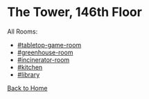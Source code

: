 # The Tower, 146th Floor

All Rooms:
* [#tabletop-game-room](https://sonic4999.github.io/PD-Season-1-Archive/146thFloor/Danganronpa_%20Prospective%20Despair%20-%20The%20Tower%2C%20146th%20Floor%20(KG)%20-%20tabletop-game-room%20%5B800752152846532659%5D.html)
* [#greenhouse-room](https://sonic4999.github.io/PD-Season-1-Archive/146thFloor/Danganronpa_%20Prospective%20Despair%20-%20The%20Tower%2C%20146th%20Floor%20(KG)%20-%20greenhouse-room%20%5B800754961171611719%5D.html)
* [#incinerator-room](https://sonic4999.github.io/PD-Season-1-Archive/146thFloor/Danganronpa_%20Prospective%20Despair%20-%20The%20Tower%2C%20146th%20Floor%20(KG)%20-%20incinerator-room%20%5B800753470276894772%5D.html)
* [#kitchen](https://sonic4999.github.io/PD-Season-1-Archive/146thFloor/Danganronpa_%20Prospective%20Despair%20-%20The%20Tower%2C%20146th%20Floor%20(KG)%20-%20kitchen%20%5B800752982508961832%5D.html)
* [#library](https://sonic4999.github.io/PD-Season-1-Archive/146thFloor/Danganronpa_%20Prospective%20Despair%20-%20The%20Tower%2C%20146th%20Floor%20(KG)%20-%20library%20%5B800751811992485899%5D.html)

[Back to Home](https://sonic4999.github.io/PD-Season-1-Archive/)